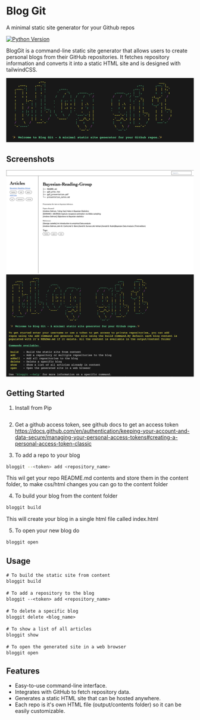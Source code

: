 
# Blog Git
A minimal static site generator for your Github repos


[![Python Version](https://img.shields.io/badge/python-3.x-blue.svg)]()

BlogGit is a command-line static site generator that allows users to create personal blogs from their GitHub repositories. It fetches repository information and converts it into a static HTML site and is designed with tailwindCSS.

[![bloggit](bloggit.png)]()

## Screenshots

[![bloggit](ex1.png)]()
[![bloggit](sc1.png)]()


## Getting Started

1. Install from Pip 

```bash
```

2. Get a github access token, see github docs to get an access token https://docs.github.com/en/authentication/keeping-your-account-and-data-secure/managing-your-personal-access-tokens#creating-a-personal-access-token-classic 

3. To add a repo to your blog 

```bash
bloggit --<token> add <repository_name> 
```
This wil get your repo README.md  contents and store them in the content folder, to make css/html changes you can 
go to the content folder

4. To build your blog from the content folder

```bash
bloggit build
```
This will create your blog in a single html file called index.html

5.  To open your new blog do 

```bash
bloggit open
```




## Usage 
```
# To build the static site from content
bloggit build

# To add a repository to the blog
bloggit --<token> add <repository_name>

# To delete a specific blog
bloggit delete <blog_name>

# To show a list of all articles
bloggit show

# To open the generated site in a web browser
bloggit open
```


## Features 

- Easy-to-use command-line interface.
- Integrates with GitHub to fetch repository data.
- Generates a static HTML site that can be hosted anywhere.
- Each repo is it's own HTML file (output/contents folder) so it can be easily customizable.

